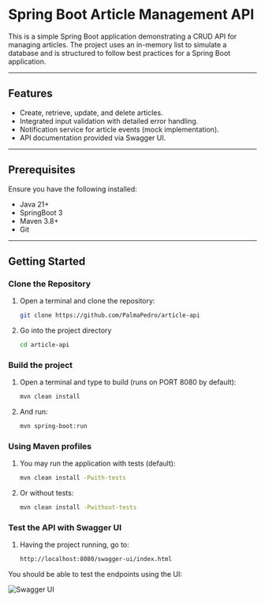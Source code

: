 # **Spring Boot Article Management API**

This is a simple Spring Boot application demonstrating a CRUD API for managing articles. The project uses an in-memory list to simulate a database and is structured to follow best practices for a Spring Boot application.

---

## **Features**
- Create, retrieve, update, and delete articles.
- Integrated input validation with detailed error handling.
- Notification service for article events (mock implementation).
- API documentation provided via Swagger UI.

---

## **Prerequisites**
Ensure you have the following installed:
- Java 21+
- SpringBoot 3
- Maven 3.8+
- Git

---

## **Getting Started**

### **Clone the Repository**
1. Open a terminal and clone the repository:
   ```bash
   git clone https://github.com/PalmaPedro/article-api
2. Go into the project directory
    ```bash
   cd article-api
    
### **Build the project**
1. Open a terminal and type to build (runs on PORT 8080 by default):
   ```bash
   mvn clean install
2. And run:
   ```bash
   mvn spring-boot:run

### **Using Maven profiles**
1. You may run the application with tests (default):
   ```bash
   mvn clean install -Pwith-tests

2. Or without tests:
   ```bash
   mvn clean install -Pwithout-tests

### **Test the API with Swagger UI**
1. Having the project running, go to:
   ```bash
   http://localhost:8080/swagger-ui/index.html

You should be able to test the endpoints using the UI:

![Swagger UI](docs/swagger-ui.png)





   
